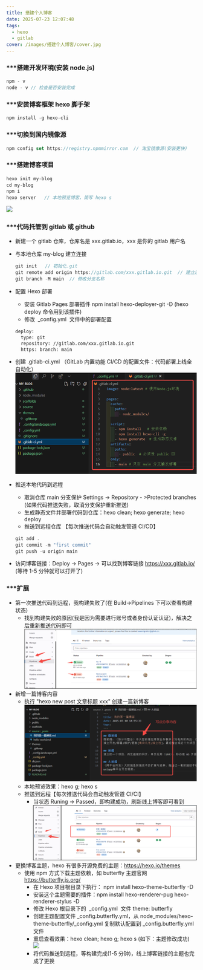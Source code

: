 ```yaml
---
title: 搭建个人博客
date: 2025-07-23 12:07:48
tags:
  - hexo
  - gitlab
cover: /images/搭建个人博客/cover.jpg
---
```


### ***搭建开发环境(安装 node.js)

```javascript
npm - v
node - v // 检查是否安装完成
```

### ***安装博客框架 hexo 脚手架

```javascript
npm install -g hexo-cli
```

### ***切换到国内镜像源

```javascript
npm config set https://registry.npmmirror.com  // 淘宝镜像源(安装更快)
```

### ***搭建博客项目

```javascript
hexo init my-blog
cd my-blog
npm i
hexo server   // 本地预览博客，简写 hexo s
```

![](/images/搭建个人博客/hexo_init.png)

### ***代码托管到 gitlab 或 github

- 新建一个 gitlab 仓库，仓库名是 xxx.gitlab.io，xxx 是你的 gitlab 用户名
- 与本地仓库 my-blog 建立连接

  ```javascript
  git init   // 初始化.git
  git remote add origin https://gitlab.com/xxx.gitlab.io.git  // 建立连接
  git branch -M main  // 修改分支名称
  ```

- 配置 Hexo 部署

  - 安装 Gitlab Pages 部署插件 npm install hexo-deployer-git -D (hexo deploy 命令用到该插件)
  - 修改  _config.yml  文件中的部署配置

  ```
  deploy:
    type: git
    repository: //gitlab.com/xxx.gitlab.io.git
    https: branch: main
  ```

- 创建 .gitlab-ci.yml （GitLab 内置功能 CI/CD 的配置文件：代码部署上线全自动化）
  ![](/images/搭建个人博客/gitlab-ci-yml.png)

- 推送本地代码到远程
  - 取消仓库 main 分支保护 Settings -> Repository - >Protected branches (如果代码推送失败，取消分支保护重新推送)
  - 生成静态文件并部署代码到仓库：hexo clean; hexo generate; hexo deploy
  - 推送到远程仓库 【每次推送代码会自动触发管道 CI/CD】
  ```javascript
  git add .
  git commit -m "first commit"
  git push -u origin main
  ```
- 访问博客链接：Deploy -> Pages -> 可以找到博客链接 https://xxx.gitlab.io/ (等待 1-5 分钟就可以打开了)

### ***扩展

- 第一次推送代码到远程，我构建失败了(在 Build->Pipelines 下可以查看构建状态)
  - 找到构建失败的原因(我是因为需要进行账号或者身份认证认证)，解决之后重新推送代码即可
    ![](/images/搭建个人博客/gitRuning0.png)
- 新增一篇博客内容
  - 执行 "hexo new post 文章标题 xxx" 创建一篇新博客
    ![](/images/搭建个人博客/firstBlog.png)
  - 本地预览效果：hexo g; hexo s
  - 推送到远程【每次推送代码会自动触发管道 CI/CI】
    - 当状态 Runing -> Passed，即构建成功，刷新线上博客即可看到
      ![](/images/搭建个人博客/gitRuning.png)
- 更换博客主题，hexo 有很多开源免费的主题：https://hexo.io/themes
  - 使用 npm 方式下载主题依赖，如 butterfly 主题官网 https://butterfly.js.org/
    - 在 Hexo 项目根目录下执行： npm install hexo-theme-butterfly -D
    - 安装这个主题需要的插件：npm install hexo-renderer-pug hexo-renderer-stylus -D
    - 修改 Hexo 根目录下的  _config.yml  文件 theme: butterfly
    - 创建主题配置文件 \_config.butterfly.yml，从 node_modules/hexo-theme-butterfly/\_config.yml 复制默认配置到 \_config.butterfly.yml 文件
    - 重启查看效果：hexo clean; hexo g; hexo s (如下：主题修改成功)
      ![](/images/搭建个人博客/hexo_themes.png)
    - 将代码推送到远程，等构建完成(1-5 分钟)，线上博客链接的主题也完成了更换
